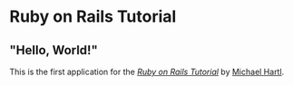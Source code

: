 # Ruby on Rails Tutorial

## "Hello, World!"

This is the first application for the 
[*Ruby on Rails Tutorial*](http://www.railstutorial.org/)
by [Michael Hartl](http://www.michaelhartl.com/).
